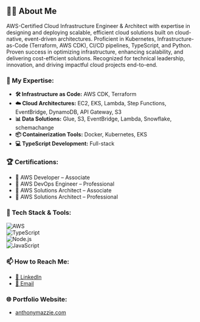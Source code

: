 ## 👨‍💻 About Me  
AWS-Certified Cloud Infrastructure Engineer & Architect with expertise in designing and deploying scalable, efficient cloud solutions built on cloud-native, event-driven architectures. Proficient in Kubernetes, Infrastructure-as-Code (Terraform, AWS CDK), CI/CD pipelines, TypeScript, and Python. Proven success in optimizing infrastructure, enhancing scalability, and delivering cost-efficient solutions. Recognized for technical leadership, innovation, and driving impactful cloud projects end-to-end.

### 🔧 My Expertise:
- **🛠 Infrastructure as Code:** AWS CDK, Terraform  
- **☁️ Cloud Architectures:** EC2, EKS, Lambda, Step Functions, EventBridge, DynamoDB, API Gateway, S3
- **📊 Data Solutions:** Glue, S3, EventBridge, Lambda, Snowflake, schemachange
- **📦 Containerization Tools:** Docker, Kubernetes, EKS
- **💻 TypeScript Development:** Full-stack  

### 🏆 Certifications:
- 🥇 AWS Developer – Associate  
- 🥇 AWS DevOps Engineer – Professional  
- 🥇 AWS Solutions Architect – Associate  
- 🥇 AWS Solutions Architect – Professional  

### 🧰 Tech Stack & Tools:
![AWS](https://img.shields.io/badge/AWS-%23FF9900.svg?style=flat&logo=amazon-aws&logoColor=white)  
![TypeScript](https://img.shields.io/badge/TypeScript-%23007ACC.svg?style=flat&logo=typescript&logoColor=white)  
![Node.js](https://img.shields.io/badge/Node.js-339933?style=flat&logo=nodedotjs&logoColor=white)  
![JavaScript](https://img.shields.io/badge/JavaScript-%23F7DF1E.svg?style=flat&logo=javascript&logoColor=black)  

### 📫 How to Reach Me:
- [💼 LinkedIn](https://www.linkedin.com/in/anthony-mazzie)  
- [📧 Email](mailto:tmaz89@hotmail.com)  

### 🌐 Portfolio Website:
- [anthonymazzie.com](https://www.anthonymazzie.com)  
